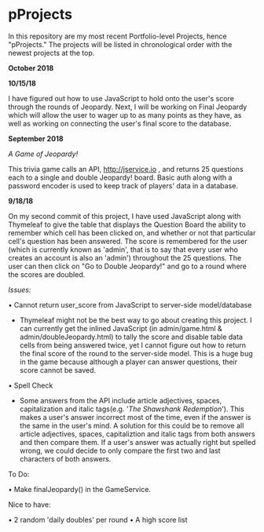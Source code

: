 # pProjects

In this repository are my most recent Portfolio-level Projects, hence "pProjects." The projects will be listed in chronological order with the newest projects at the top.

<b>October 2018</b>

<b>10/15/18</b>

  I have figured out how to use JavaScript to hold onto the user's score through the rounds of Jeopardy. Next, I will be working on
  Final Jeopardy which will allow the user to wager up to as many points as they have, as well as working on connecting the user's
  final score to the database.

<b>September 2018</b>

<i>A Game of Jeopardy!</i>

  This trivia game calls an API, http://jservice.io , and returns 25 questions each to a single and double Jeopardy! board. Basic auth along with a password encoder is used to keep track of players' data in a database. 

<b>9/18/18</b>

  On my second commit of this project, I have used JavaScript along with Thymeleaf to give the table that displays the Question Board the ability to remember which cell has been clicked on, and whether or not that particular cell's question has been answered. The score is remembered for the user (which is currently known as 'admin', that is to say that every user who creates an account is also an 'admin') throughout the 25 questions. The user can then click on "Go to Double Jeopardy!" and go to a round where the scores are doubled.

<i>Issues:</i>

  • Cannot return user_score from JavaScript to server-side model/database
   - Thymeleaf might not be the best way to go about creating this project. I can currently get the inlined JavaScript (in admin/game.html & admin/doubleJeopardy.html) to tally the score and disable table data cells from being answered twice, yet I cannot figure out how to return the final score of the round to the server-side model. This is a huge bug in the game because although a player can answer questions, their score cannot be saved.

  • Spell Check
   - Some answers from the API include article adjectives, spaces, capitalization and italic tags(e.g. '<i>The Shawshank Redemption</i>'). This makes a user's answer incorrect most of the time, even if the answer is the same in the user's mind. A solution for this could be to remove all article adjectives, spaces, capitaliztion and italic tags from both answers and then compare them. If a user's answer was actually right but spelled wrong, we could decide to only compare the first two and last characters of both answers.

  To Do:

  • Make finalJeopardy() in the GameService.

  Nice to have:

  • 2 random 'daily doubles' per round 
  • A high score list